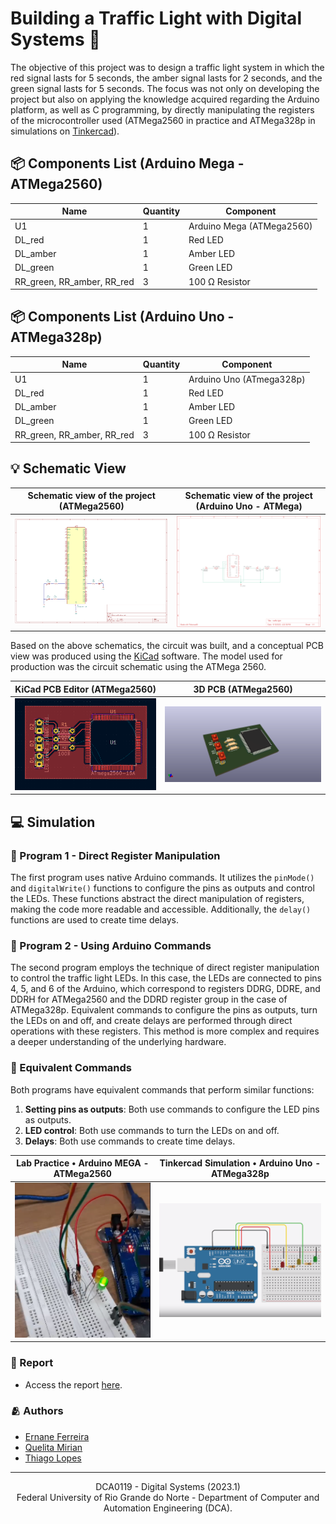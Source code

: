 # Building a Traffic Light with Digital Systems 🚦

The objective of this project was to design a traffic light system in which the red signal lasts for 5 seconds, the amber signal lasts for 2 seconds, and the green signal lasts for 5 seconds. The focus was not only on developing the project but also on applying the knowledge acquired regarding the Arduino platform, as well as C programming, by directly manipulating the registers of the microcontroller used (ATMega2560 in practice and ATMega328p in simulations on [Tinkercad](https://www.tinkercad.com/)).

## 📦 Components List (Arduino Mega - ATMega2560)

|Name                             |Quantity  |Component                |
|---------------------------------|----------|--------------------------|
|U1                               |    1     |Arduino Mega (ATMega2560) |
|DL_red                           |    1     |Red LED                  |
|DL_amber                         |    1     |Amber LED               |
|DL_green                         |    1     |Green LED                 |
|RR_green, RR_amber, RR_red       |    3     |100 Ω Resistor         |

## 📦 Components List (Arduino Uno - ATMega328p)

|Name                             |Quantity  |Component                   |
|---------------------------------|----------|-----------------------------|
|U1                               |    1     |Arduino Uno (ATmega328p)     |
|DL_red                           |    1     |Red LED                     |
|DL_amber                         |    1     |Amber LED                   |
|DL_green                         |    1     |Green LED                   |
|RR_green, RR_amber, RR_red       |    3     |100 Ω Resistor               |

## 💡 Schematic View

|Schematic view of the project (ATMega2560)  | Schematic view of the project (Arduino Uno - ATMega) |
|---------------------------------|----------|
| [![Schematic view of the project (ATMega2560)](./assets/imgs/diagram-test-digital-traffic-atmega2560.png)](./assets/docs/diagram-test-digital-traffic-atmega2560.pdf) | [![Schematic view of the project (Arduino Uno - ATMega328p)](./assets/imgs/diagram-test-digital-traffic-atmega328p.png)](./assets/docs/diagram-test-digital-traffic-atmega328p.pdf) |

Based on the above schematics, the circuit was built, and a conceptual PCB view was produced using the [KiCad](https://www.kicad.org/) software. The model used for production was the circuit schematic using the ATMega 2560.

|KiCad PCB Editor (ATMega2560)  | 3D PCB (ATMega2560) |
|---------------------------------|----------|
| ![KiCad PCB Editor](./assets/imgs/pcb_digital_traffic_atmega2560.png) | ![3D PCB Results](./assets/imgs/pcb_digital_traffic_atmega2560_3d.png) |

## 💻 Simulation

### 📌 Program 1 - Direct Register Manipulation

The first program uses native Arduino commands. It utilizes the `pinMode()` and `digitalWrite()` functions to configure the pins as outputs and control the LEDs. These functions abstract the direct manipulation of registers, making the code more readable and accessible. Additionally, the `delay()` functions are used to create time delays.

### 📌 Program 2 - Using Arduino Commands

The second program employs the technique of direct register manipulation to control the traffic light LEDs. In this case, the LEDs are connected to pins 4, 5, and 6 of the Arduino, which correspond to registers DDRG, DDRE, and DDRH for ATMega2560 and the DDRD register group in the case of ATMega328p. Equivalent commands to configure the pins as outputs, turn the LEDs on and off, and create delays are performed through direct operations with these registers. This method is more complex and requires a deeper understanding of the underlying hardware.

### 📌 Equivalent Commands

Both programs have equivalent commands that perform similar functions:

1. **Setting pins as outputs**: Both use commands to configure the LED pins as outputs.
2. **LED control**: Both use commands to turn the LEDs on and off.
3. **Delays**: Both use commands to create time delays.

|Lab Practice • Arduino MEGA - ATMega2560  | Tinkercad Simulation • Arduino Uno - ATMega328p |
|------------------------------------------|-------------------------------------------------|
| [![Practice](./assets/imgs/practice_preview.png)](./assets/videos/practice.mp4) | [![Simulation](./assets/imgs/simulation_preview.png)](./assets/videos/simulation.mp4) |

### 📄 Report

- Access the report [here](./assets/docs/project_report.pdf).

### 🫂 Authors

- [Ernane Ferreira](https://github.com/ernanej)
- [Quelita Mirian](https://github.com/quelita2)
- [Thiago Lopes](https://github.com/thiagonasmto)

---

<div align="center">
  DCA0119 - Digital Systems (2023.1) <br/>
  Federal University of Rio Grande do Norte - Department of Computer and Automation Engineering (DCA).
</div>